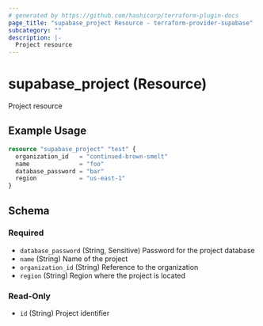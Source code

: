 ```yaml
---
# generated by https://github.com/hashicorp/terraform-plugin-docs
page_title: "supabase_project Resource - terraform-provider-supabase"
subcategory: ""
description: |-
  Project resource
---
```


# supabase_project (Resource)

Project resource

## Example Usage

```terraform
resource "supabase_project" "test" {
  organization_id   = "continued-brown-smelt"
  name              = "foo"
  database_password = "bar"
  region            = "us-east-1"
}
```

<!-- schema generated by tfplugindocs -->
## Schema

### Required

- `database_password` (String, Sensitive) Password for the project database
- `name` (String) Name of the project
- `organization_id` (String) Reference to the organization
- `region` (String) Region where the project is located

### Read-Only

- `id` (String) Project identifier
